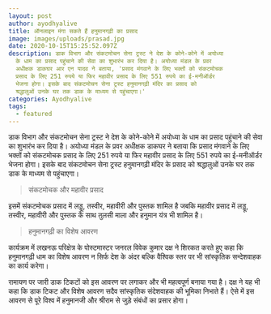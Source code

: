 ```yaml
---
layout: post
author: ayodhyalive
title: ऑनलाइन मंगा सकते हैं हनुमानगढ़ी का प्रसाद
image: images/uploads/prasad.jpg
date: 2020-10-15T15:25:52.097Z
description: डाक विभाग और संकटमोचन सेना ट्रस्ट ने देश के कोने-कोने में अयोध्या
  के धाम का प्रसाद पहुंचाने की सेवा का शुभारंभ कर दिया है। अयोध्या मंडल के प्रवर
  अधीक्षक डाकघर आर एन यादव ने बताया, 'प्रसाद मंगवाने के लिए भक्तों को संकटमोचक
  प्रसाद के लिए 251 रुपये या फिर महावीर प्रसाद के लिए 551 रुपये का ई-मनीऑर्डर
  भेजना होगा। इसके बाद संकटमोचन सेना ट्रस्ट हनुमानगढ़ी मंदिर का प्रसाद को
  श्रद्धालुओं उनके घर तक डाक के माध्यम से पहुंचाएगा।'
categories: Ayodhyalive
tags:
  - featured
---
```

डाक विभाग और संकटमोचन सेना ट्रस्ट ने देश के कोने-कोने में अयोध्या के धाम का प्रसाद पहुंचाने की सेवा का शुभारंभ कर दिया है। अयोध्या मंडल के प्रवर अधीक्षक डाकघर ने बताया कि प्रसाद मंगवाने के लिए भक्तों को संकटमोचक प्रसाद के लिए 251 रुपये या फिर महावीर प्रसाद के लिए 551 रुपये का ई-मनीऑर्डर भेजना होगा। इसके बाद संकटमोचन सेना ट्रस्ट हनुमानगढ़ी मंदिर के प्रसाद को श्रद्धालुओं उनके घर तक डाक के माध्यम से पहुंचाएगा।

> संकटमोचक और महावीर प्रसाद

इसमें संकटमोचक प्रसाद में लड्डू, तस्वीर, महावीरी और पुस्तक शामिल है जबकि महावीर प्रसाद में लड्डू, तस्वीर, महावीरी और पुस्तक के साथ तुलसी माला और हनुमान यंत्र भी शामिल है।

> हनुमानगढ़ी का विशेष आवरण

कार्यक्रम में लखनऊ परिक्षेत्र के पोस्टमास्टर जनरल विवेक कुमार दक्ष ने शिरकत करते हुए कहा कि हनुमानगढ़ी धाम का विशेष आवरण न सिर्फ देश के अंदर बल्कि वैश्विक स्तर पर भी सांस्कृतिक सन्देशवाहक का कार्य करेगा।

रामायण पर जारी डाक टिकटों को इस आवरण पर लगाकर और भी महत्वपूर्ण बनाया गया है। दक्ष ने यह भी कहा कि डाक टिकट और विशेष आवरण सदैव सांस्कृतिक संदेशवाहक की भूमिका निभाते हैं। ऐसे में इस आवरण से पूरे विश्व में हनुमानजी और श्रीराम से जुड़े संबंधों का प्रसार होगा।